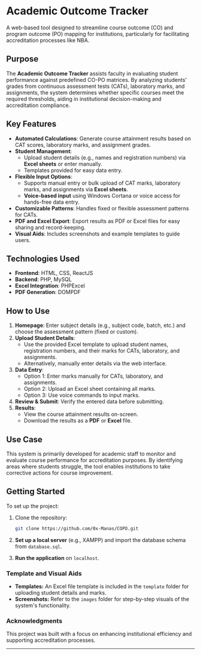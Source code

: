 # **Academic Outcome Tracker**  
A web-based tool designed to streamline course outcome (CO) and program outcome (PO) mapping for institutions, particularly for facilitating accreditation processes like NBA.

## **Purpose**  
The **Academic Outcome Tracker** assists faculty in evaluating student performance against predefined CO-PO matrices. By analyzing students' grades from continuous assessment tests (CATs), laboratory marks, and assignments, the system determines whether specific courses meet the required thresholds, aiding in institutional decision-making and accreditation compliance.

## **Key Features**  
- **Automated Calculations**: Generate course attainment results based on CAT scores, laboratory marks, and assignment grades.  
- **Student Management**:  
   - Upload student details (e.g., names and registration numbers) via **Excel sheets** or enter manually.  
   - Templates provided for easy data entry.  
- **Flexible Input Options**:  
   - Supports manual entry or bulk upload of CAT marks, laboratory marks, and assignments via **Excel sheets**.  
   - **Voice-based input** using Windows Cortana or voice access for hands-free data entry.  
- **Customizable Patterns**: Handles fixed or flexible assessment patterns for CATs.  
- **PDF and Excel Export**: Export results as PDF or Excel files for easy sharing and record-keeping.  
- **Visual Aids**: Includes screenshots and example templates to guide users.

## **Technologies Used**  
- **Frontend**: HTML, CSS, ReactJS  
- **Backend**: PHP, MySQL  
- **Excel Integration**: PHPExcel  
- **PDF Generation**: DOMPDF

## **How to Use**  
1. **Homepage**: Enter subject details (e.g., subject code, batch, etc.) and choose the assessment pattern (fixed or custom).  
2. **Upload Student Details**:  
   - Use the provided Excel template to upload student names, registration numbers, and their marks for CATs, laboratory, and assignments.  
   - Alternatively, manually enter details via the web interface.  
3. **Data Entry**:  
   - Option 1: Enter marks manually for CATs, laboratory, and assignments.  
   - Option 2: Upload an Excel sheet containing all marks.  
   - Option 3: Use voice commands to input marks.  
4. **Review & Submit**: Verify the entered data before submitting.  
5. **Results**:  
   - View the course attainment results on-screen.  
   - Download the results as a **PDF** or **Excel** file.

## **Use Case**  
This system is primarily developed for academic staff to monitor and evaluate course performance for accreditation purposes. By identifying areas where students struggle, the tool enables institutions to take corrective actions for course improvement.

## **Getting Started**  
To set up the project:  
1. Clone the repository:  
   ```bash
   git clone https://github.com/0x-Manas/COPO.git
2. **Set up a local server** (e.g., XAMPP) and import the database schema from `database.sql`.

3. **Run the application** on `localhost`.

### Template and Visual Aids

- **Templates:** An Excel file template is included in the `template` folder for uploading student details and marks.
- **Screenshots:** Refer to the `images` folder for step-by-step visuals of the system's functionality.

### Acknowledgments

This project was built with a focus on enhancing institutional efficiency and supporting accreditation processes.

---


